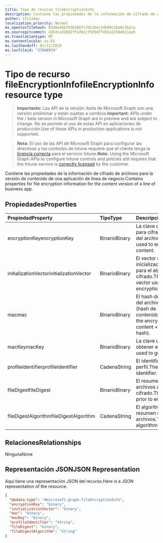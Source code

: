 ```yaml
---
title: Tipo de recurso fileEncryptionInfo
description: Contiene las propiedades de la información de cifrado de archivos para la versión de contenido de una aplicación de línea de negocio.
author: tfitzmac
localization_priority: Normal
ms.openlocfilehash: 03d8adbbf43b38bfc7d13bec2db09c2be8c3b2ca
ms.sourcegitcommit: d2b3ca32602ffa76cc7925d7f4d1e2258e611ea5
ms.translationtype: MT
ms.contentlocale: es-ES
ms.lasthandoff: 01/11/2019
ms.locfileid: "27868974"
---
```

# <a name="fileencryptioninfo-resource-type"></a><span data-ttu-id="f1a03-103">Tipo de recurso fileEncryptionInfo</span><span class="sxs-lookup"><span data-stu-id="f1a03-103">fileEncryptionInfo resource type</span></span>

> <span data-ttu-id="f1a03-104">**Importante:** Las API de la versión /beta de Microsoft Graph son una versión preliminar y están sujetas a cambios.</span><span class="sxs-lookup"><span data-stu-id="f1a03-104">**Important:** APIs under the / beta version in Microsoft Graph are in preview and are subject to change.</span></span> <span data-ttu-id="f1a03-105">No se permite el uso de estas API en aplicaciones de producción.</span><span class="sxs-lookup"><span data-stu-id="f1a03-105">Use of these APIs in production applications is not supported.</span></span>

> <span data-ttu-id="f1a03-106">**Nota:** El uso de las API de Microsoft Graph para configurar las directivas y los controles de Intune requiere que el cliente tenga la [licencia correcta](https://go.microsoft.com/fwlink/?linkid=839381) para el servicio Intune.</span><span class="sxs-lookup"><span data-stu-id="f1a03-106">**Note:** Using the Microsoft Graph APIs to configure Intune controls and policies still requires that the Intune service is [correctly licensed](https://go.microsoft.com/fwlink/?linkid=839381) by the customer.</span></span>

<span data-ttu-id="f1a03-107">Contiene las propiedades de la información de cifrado de archivos para la versión de contenido de una aplicación de línea de negocio.</span><span class="sxs-lookup"><span data-stu-id="f1a03-107">Contains properties for file encryption information for the content version of a line of business app.</span></span>
## <a name="properties"></a><span data-ttu-id="f1a03-108">Propiedades</span><span class="sxs-lookup"><span data-stu-id="f1a03-108">Properties</span></span>
|<span data-ttu-id="f1a03-109">Propiedad</span><span class="sxs-lookup"><span data-stu-id="f1a03-109">Property</span></span>|<span data-ttu-id="f1a03-110">Tipo</span><span class="sxs-lookup"><span data-stu-id="f1a03-110">Type</span></span>|<span data-ttu-id="f1a03-111">Descripción</span><span class="sxs-lookup"><span data-stu-id="f1a03-111">Description</span></span>|
|:---|:---|:---|
|<span data-ttu-id="f1a03-112">encryptionKey</span><span class="sxs-lookup"><span data-stu-id="f1a03-112">encryptionKey</span></span>|<span data-ttu-id="f1a03-113">Binario</span><span class="sxs-lookup"><span data-stu-id="f1a03-113">Binary</span></span>|<span data-ttu-id="f1a03-114">La clave que se usa para cifrar el contenido del archivo.</span><span class="sxs-lookup"><span data-stu-id="f1a03-114">The key used to encrypt the file content.</span></span>|
|<span data-ttu-id="f1a03-115">initializationVector</span><span class="sxs-lookup"><span data-stu-id="f1a03-115">initializationVector</span></span>|<span data-ttu-id="f1a03-116">Binario</span><span class="sxs-lookup"><span data-stu-id="f1a03-116">Binary</span></span>|<span data-ttu-id="f1a03-117">El vector de inicialización utilizado para el algoritmo de cifrado.</span><span class="sxs-lookup"><span data-stu-id="f1a03-117">The initialization vector used for the encryption algorithm.</span></span>|
|<span data-ttu-id="f1a03-118">mac</span><span class="sxs-lookup"><span data-stu-id="f1a03-118">mac</span></span>|<span data-ttu-id="f1a03-119">Binario</span><span class="sxs-lookup"><span data-stu-id="f1a03-119">Binary</span></span>|<span data-ttu-id="f1a03-120">El hash del contenido del archivo cifrado + IV (hash de contenido).</span><span class="sxs-lookup"><span data-stu-id="f1a03-120">The hash of the encrypted file content + IV (content hash).</span></span>|
|<span data-ttu-id="f1a03-121">macKey</span><span class="sxs-lookup"><span data-stu-id="f1a03-121">macKey</span></span>|<span data-ttu-id="f1a03-122">Binario</span><span class="sxs-lookup"><span data-stu-id="f1a03-122">Binary</span></span>|<span data-ttu-id="f1a03-123">La clave utilizada para obtener el MAC.</span><span class="sxs-lookup"><span data-stu-id="f1a03-123">The key used to get mac.</span></span>|
|<span data-ttu-id="f1a03-124">profileIdentifier</span><span class="sxs-lookup"><span data-stu-id="f1a03-124">profileIdentifier</span></span>|<span data-ttu-id="f1a03-125">Cadena</span><span class="sxs-lookup"><span data-stu-id="f1a03-125">String</span></span>|<span data-ttu-id="f1a03-126">El identificador del perfil.</span><span class="sxs-lookup"><span data-stu-id="f1a03-126">The the profile identifier.</span></span>|
|<span data-ttu-id="f1a03-127">fileDigest</span><span class="sxs-lookup"><span data-stu-id="f1a03-127">fileDigest</span></span>|<span data-ttu-id="f1a03-128">Binario</span><span class="sxs-lookup"><span data-stu-id="f1a03-128">Binary</span></span>|<span data-ttu-id="f1a03-129">El resumen de los archivos antes del cifrado.</span><span class="sxs-lookup"><span data-stu-id="f1a03-129">The file digest prior to encryption.</span></span>|
|<span data-ttu-id="f1a03-130">fileDigestAlgorithm</span><span class="sxs-lookup"><span data-stu-id="f1a03-130">fileDigestAlgorithm</span></span>|<span data-ttu-id="f1a03-131">Cadena</span><span class="sxs-lookup"><span data-stu-id="f1a03-131">String</span></span>|<span data-ttu-id="f1a03-132">El algoritmo del resumen de los archivos.</span><span class="sxs-lookup"><span data-stu-id="f1a03-132">The file digest algorithm.</span></span>|

## <a name="relationships"></a><span data-ttu-id="f1a03-133">Relaciones</span><span class="sxs-lookup"><span data-stu-id="f1a03-133">Relationships</span></span>
<span data-ttu-id="f1a03-134">Ninguna</span><span class="sxs-lookup"><span data-stu-id="f1a03-134">None</span></span>
## <a name="json-representation"></a><span data-ttu-id="f1a03-135">Representación JSON</span><span class="sxs-lookup"><span data-stu-id="f1a03-135">JSON Representation</span></span>
<span data-ttu-id="f1a03-136">Aquí tiene una representación JSON del recurso.</span><span class="sxs-lookup"><span data-stu-id="f1a03-136">Here is a JSON representation of the resource.</span></span>
<!-- {
  "blockType": "resource",
  "@odata.type": "microsoft.graph.fileEncryptionInfo"
}
-->
``` json
{
  "@odata.type": "#microsoft.graph.fileEncryptionInfo",
  "encryptionKey": "binary",
  "initializationVector": "binary",
  "mac": "binary",
  "macKey": "binary",
  "profileIdentifier": "String",
  "fileDigest": "binary",
  "fileDigestAlgorithm": "String"
}
```





